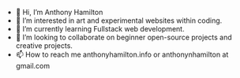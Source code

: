 - 👋 Hi, I’m Anthony Hamilton
- 👀 I’m interested in art and experimental websites within coding.
- 🌱 I’m currently learning Fullstack web development.
- 💞️ I’m looking to collaborate on beginner open-source projects and creative projects.
- 📫 How to reach me anthonyhamilton.info or anthonynhamilton at gmail.com

<!---
tonezbonez123/tonezbonez123 is a ✨ special ✨ repository because its `README.md` (this file) appears on your GitHub profile.
You can click the Preview link to take a look at your changes.
--->
